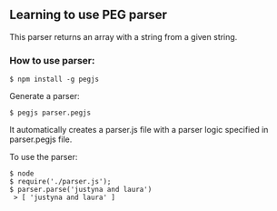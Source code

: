 ## Learning to use PEG parser

This parser returns an array with a string from a given string.


### How to use parser:

```plain
$ npm install -g pegjs
```

Generate a parser:

```plain
$ pegjs parser.pegjs
```

It automatically creates a parser.js file with a parser logic specified in parser.pegjs file.

To use the parser:

```plain
$ node
$ require('./parser.js');
$ parser.parse('justyna and laura')
 > [ 'justyna and laura' ]
```
